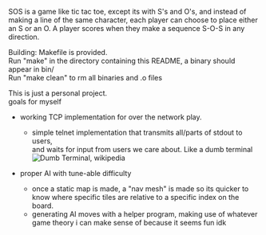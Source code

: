 SOS is a game like tic tac toe, except its with S's and O's, and instead of  
making a line of the same character, each player can choose to place either  
an S or an O. A player scores when they make a sequence S-O-S in any direction.  

Building:
Makefile is provided.  
Run "make" in the directory containing this README, a binary should appear in bin/  
Run "make clean" to rm all binaries and .o files  

This is just a personal project.  
goals for myself  
* working TCP implementation for over the network play.
	* simple telnet implementation that transmits all/parts of stdout to users,  
	and waits for input from users we care about. Like a dumb terminal  
![Dumb Terminal, wikipedia](https://upload.wikimedia.org/wikipedia/commons/thumb/7/70/Stdstreams-notitle.svg/1920px-Stdstreams-notitle.svg.png)
	
* proper AI with tune-able difficulty
	* once a static map is made, a "nav mesh" is made so its quicker to know
	where specific tiles are relative to a specific index on the board.
	* generating AI moves with a helper program, making use of whatever
	game theory i can make sense of because it seems fun idk 
